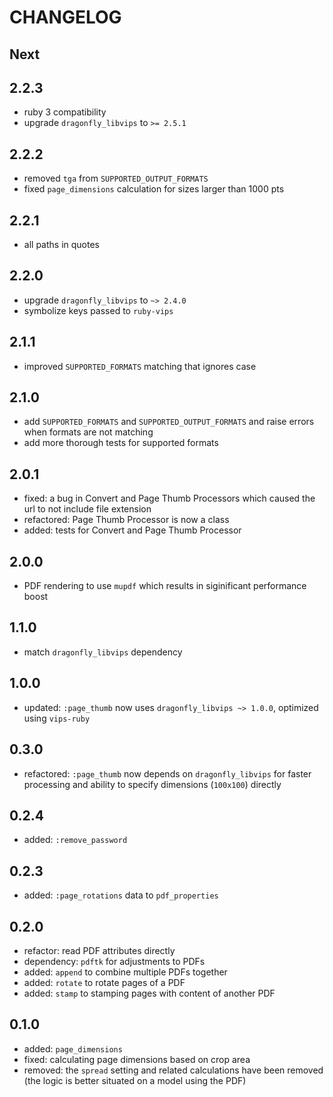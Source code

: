 # CHANGELOG

## Next

## 2.2.3

* ruby 3 compatibility
* upgrade `dragonfly_libvips` to `>= 2.5.1`

## 2.2.2

* removed `tga` from `SUPPORTED_OUTPUT_FORMATS`
* fixed `page_dimensions` calculation for sizes larger than 1000 pts

## 2.2.1

* all paths in quotes

## 2.2.0

* upgrade `dragonfly_libvips` to `~> 2.4.0`
* symbolize keys passed to `ruby-vips`

## 2.1.1

* improved `SUPPORTED_FORMATS` matching that ignores case

## 2.1.0

* add `SUPPORTED_FORMATS` and `SUPPORTED_OUTPUT_FORMATS` and raise errors when formats are not matching
* add more thorough tests for supported formats

## 2.0.1

* fixed: a bug in Convert and Page Thumb Processors which caused the url to not include file extension
* refactored: Page Thumb Processor is now a class
* added: tests for Convert and Page Thumb Processor

## 2.0.0

* PDF rendering to use `mupdf` which results in siginificant performance boost

## 1.1.0

* match `dragonfly_libvips` dependency

## 1.0.0

* updated: `:page_thumb` now uses `dragonfly_libvips ~> 1.0.0`, optimized using `vips-ruby`

## 0.3.0

* refactored: `:page_thumb` now depends on `dragonfly_libvips` for faster processing and ability to specify dimensions (`100x100`) directly

## 0.2.4

* added: `:remove_password`

## 0.2.3

* added: `:page_rotations` data to `pdf_properties`

## 0.2.0

* refactor: read PDF attributes directly
* dependency: `pdftk` for adjustments to PDFs
* added: `append` to combine multiple PDFs together
* added: `rotate` to rotate pages of a PDF
* added: `stamp` to stamping pages with content of another PDF

## 0.1.0

* added: `page_dimensions`
* fixed: calculating page dimensions based on crop area
* removed: the `spread` setting and related calculations have been removed (the logic is better situated on a model using the PDF)
